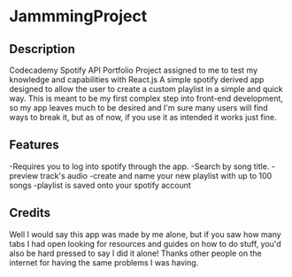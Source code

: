 # JammmingProject

## Description
Codecademy Spotify API Portfolio Project assigned to me to test my knowledge and capabilities with React.js
A simple spotify derived app designed to allow the user to create a custom playlist in a simple and quick way.
This is meant to be my first complex step into front-end development, so my app leaves much to be desired and I'm sure many users will find ways to break it, but as of now, if you use it as intended it works just fine.

## Features
-Requires you to log into spotify through the app.
-Search by song title.
-preview track's audio
-create and name your new playlist with up to 100 songs
-playlist is saved onto your spotify account

## Credits
Well I would say this app was made by me alone, but if you saw how many tabs I had open looking for resources and guides on how to do stuff, you'd also be hard pressed to say I did it alone! Thanks other people on the internet for having the same problems I was having.

